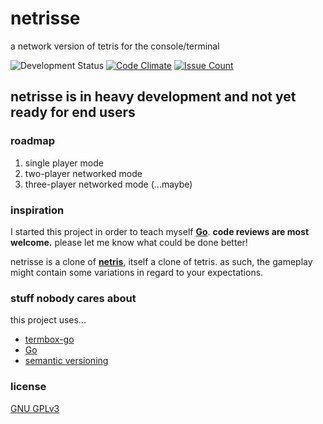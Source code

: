 # netrisse

a network version of tetris for the console/terminal

![Development Status](https://img.shields.io/badge/Development%20Status-Pre--Alpha-red.svg)
[![Code Climate](https://codeclimate.com/github/ctcpip/netrisse/badges/gpa.svg)](https://codeclimate.com/github/ctcpip/netrisse)
[![Issue Count](https://codeclimate.com/github/ctcpip/netrisse/badges/issue_count.svg)](https://codeclimate.com/github/ctcpip/netrisse)

## netrisse is in heavy development and not yet ready for end users

### roadmap

1. single player mode
1. two-player networked mode
1. three-player networked mode (...maybe)

### inspiration

I started this project in order to teach myself __[Go](http://golang.org)__. __code reviews are most welcome.__ please let me know what could be done better!

netrisse is a clone of __[netris](https://web.archive.org/web/20070215202226/http://portsmon.freebsd.org/portoverview.py?category=games&portname=netris)__, itself a clone of tetris. as such, the gameplay might contain some variations in regard to your expectations.

### stuff nobody cares about

this project uses...

* [termbox-go](http://github.com/nsf/termbox-go)
* [Go](http://golang.org)
* [semantic versioning](http://semver.org/)

### license

[GNU GPLv3](http://www.gnu.org/licenses/gpl-3.0.en.html)
